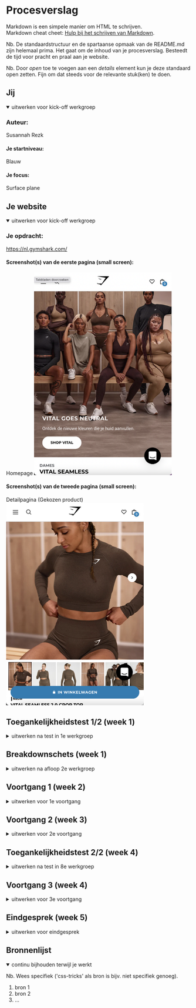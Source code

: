 # Procesverslag
Markdown is een simpele manier om HTML te schrijven.  
Markdown cheat cheet: [Hulp bij het schrijven van Markdown](https://github.com/adam-p/markdown-here/wiki/Markdown-Cheatsheet).

Nb. De standaardstructuur en de spartaanse opmaak van de README.md zijn helemaal prima. Het gaat om de inhoud van je procesverslag. Besteedt de tijd voor pracht en praal aan je website.

Nb. Door *open* toe te voegen aan een *details* element kun je deze standaard open zetten. Fijn om dat steeds voor de relevante stuk(ken) te doen.





## Jij

<details open>
  <summary>uitwerken voor kick-off werkgroep</summary>

  ### Auteur:
  Susannah Rezk

  #### Je startniveau:
  Blauw

  #### Je focus:
  Surface plane
 
</details>





## Je website

<details open>
  <summary>uitwerken voor kick-off werkgroep</summary>

  ### Je opdracht:
  https://nl.gymshark.com/ 

  #### Screenshot(s) van de eerste pagina (small screen): 
  Homepage
  <img src="readme-images/homepageGymshark.jpg" width="375px" alt="Homepage Gymschark">

  #### Screenshot(s) van de tweede pagina (small screen):
  Detailpagina (Gekozen product)
  <img src="readme-images/detailpaginaGymshark.jpg" width="375px" alt="Detailpagina gekozen damesshirt">
 
</details>



## Toegankelijkheidstest 1/2 (week 1)

<details>
  <summary>uitwerken na test in 1e werkgroep</summary>

  ### Bevindingen
  Lijst met je bevindingen die in de test naar voren kwamen:
  - De licht grijze teksten zijn niet duidelijk te lezen.
  - Qua zicht kan je links en rechts wel dingen bekijken, maar niet in het midden dat is een blur. 
  - De kleine witte tekst op een foto is niet goed te lezen door de kleur. 
  - Bij de detailpagina zijn de foto's over het product niet overzichtelijk te zien. Je ziet dat er meerdere foto's staan, maar dat het niet duidelijk is     aangegeven.
  
  #### Screenreader
  Hier korte omschrijving (met indien nodig afbeeldingen)
  Tijdens de screenreader is het mij opgevallen dat het best lang duurt voordat je bij de producten langs kan gaan. Ze zeggen eerst stap voor stap het       hele menu.
  
  Hier een omschrijving van hoe het opgelost kan worden (met indien nodig afbeeldingen)
  Categorieën bij elkaar voegen, zodat ze sneller weten waar ze zijn.

  #### Muis en Toetsenbord 
  Hier korte omschrijving (met indien nodig afbeeldingen)
  - Als je bij een detailpagina aan komt van een product, moet je eerst weer het hele hamburger menu afgaan.
  - Als je je product in de winkelwagen wil plaatsen kan je niet meer verder navigeren.
  
  Hier een omschrijving van hoe het opgelost kan worden (met indien nodig afbeeldingen)
  Misschien opties geven of ze wel of niet het hele hamburger menu af willen gaan. Het kan best frusterend zijn als je dit elke keer moet aanhoren           wanneer je een product aanklinkt.

  #### Motoriek (shocks, elastiekjes)
  Hier korte omschrijving (met indien nodig afbeeldingen)
  De test met de elastiekjes verliep best lastig, omdat je drie vingers aan elkaar vast hebt gebonden. 
  Je kan dus wel weer klikken, maar niet scrollen.
  
  Hier een omschrijving van hoe het opgelost kan worden (met indien nodig afbeeldingen)


  #### Visueel (brillen, contrast, kleurenblind, dark/light). 
  Hier korte omschrijving (met indien nodig afbeeldingen)
  - Bij achromatopsie kan je niet zien of het rood, zwart, grijs etc is qua kleur van het product.
  - Bij tritanopie is de kleur bruin niet heel goed te zien, maar de rest van de kleuren wel.
  - Bij deuteranopie laat de kleuren niet meer goed zien. Kleur blauw valt dan weer wel op.
  - Protanopie komt veel overeen met deuteranopie, maar het beeld is alleen wat lcihter. De kleuren zijn lastig te onderscheiden. Blauw valt dan wel op.
  - Bij wazig zicht kan je de kleine teksten niet lezen, maar de grote teksten wel. De prijzen kan er nog wel uithalen, maar ook niet heel duidelijk.         Verder zijn de afbeeldingen wel te zien, maar kan je de bedrukkingen bijv. bij de mannenshirt niet zien. Je kan wel zien dat er iets is, maar niet wat     het is. De omschrijving tekst bij een product is niet te lezen. De knoppen zijn wel te zien, maar ook niet duidelijk. Je kan nog wel onderschijt maken     tussen de "in winkelwagen" knop en de "aan wishlist toevoegen". Het hamburger menu is ook niet te lezen, en de kopjes dames, heren en accessoires ook     niet.
  
  Hier een omschrijving van hoe het opgelost kan worden (met indien nodig afbeeldingen)
  
</details>



## Breakdownschets (week 1)

<details>
  <summary>uitwerken na afloop 2e werkgroep</summary>

  ### de hele pagina: 
  <img src="readme-images/dummy-plaatje.jpg" width="375px" alt="breakdown van de hele pagina">

  ### dynamisch deel (bijv menu): 
  <img src="readme-images/dummy-plaatje.jpg" width="375px" alt="breakdown van een dynamisch deel">

  ### wellicht nog een dynamisch deel (bijv filter): 
  <img src="readme-images/dummy-plaatje.jpg" width="375px" alt="breakdown van nog een dynamisch deel">

</details>





## Voortgang 1 (week 2)

<details>
  <summary>uitwerken voor 1e voortgang</summary>

  ### Stand van zaken
  hier dit ging goed & dit was lastig (neem ook screenshots op van delen van je website en code)


  ### Agenda voor meeting
  samen met je groepje opstellen

  | student 1      | student 2          | student 3    | student 4        |
  | ---            | ---                | ---          | ---              |
  | dit bespreken  | en dit             | en ik dit    | en dan ik dat    |
  | en dat ook nog | dit als er tijd is | nog een punt | dit wil ik zeker |
  | ...            | ...                | ...          | ...              |


  ### Verslag van meeting
  hier na afloop snel de uitkomsten van de meeting vastleggen

  - punt 1
  - punt 2
  - nog een punt
  - ...

</details>





## Voortgang 2 (week 3)

<details>
  <summary>uitwerken voor 2e voortgang</summary>

  ### Stand van zaken
  hier dit ging goed & dit was lastig (neem ook screenshots op van delen van je website en code)


  ### Agenda voor meeting
  samen met je groepje opstellen

  | student 1      | student 2          | student 3    | student 4        |
  | ---            | ---                | ---          | ---              |
  | dit bespreken  | en dit             | en ik dit    | en dan ik dat    |
  | en dat ook nog | dit als er tijd is | nog een punt | dit wil ik zeker |
  | ...            | ...                | ...          | ...              |


  ### Verslag van meeting
  hier na afloop snel de uitkomsten van de meeting vastleggen

  - punt 1
  - punt 2
  - nog een punt
- ...

</details>





## Toegankelijkheidstest 2/2 (week 4)

<details>
  <summary>uitwerken na test in 8e werkgroep</summary>

  ### Bevindingen
  Lijst met je bevindingen die in de test naar voren kwamen (geef ook aan wat er verbeterd is):

  #### Screenreader
  Hier korte omschrijving (met indien nodig afbeeldingen)

  Hier een omschrijving van hoe het opgelost kan worden (met indien nodig afbeeldingen)


  #### Muis en Toetsenbord 
  Hier korte omschrijving (met indien nodig afbeeldingen)

  Hier een omschrijving van hoe het opgelost kan worden (met indien nodig afbeeldingen)


  #### Motoriek (shocks, elastiekjes)
  Hier korte omschrijving (met indien nodig afbeeldingen)

  Hier een omschrijving van hoe het opgelost kan worden (met indien nodig afbeeldingen)


  #### Visueel (brillen, contrast, kleurenblind, dark/light). 
  Hier korte omschrijving (met indien nodig afbeeldingen)

  Hier een omschrijving van hoe het opgelost kan worden (met indien nodig afbeeldingen)

</details>





## Voortgang 3 (week 4)

<details>
  <summary>uitwerken voor 3e voortgang</summary>

  ### Stand van zaken
  hier dit ging goed & dit was lastig (neem ook screenshots op van delen van je website en code)


  ### Agenda voor meeting
  samen met je groepje opstellen

  | student 1      | student 2          | student 3    | student 4        |
  | ---            | ---                | ---          | ---              |
  | dit bespreken  | en dit             | en ik dit    | en dan ik dat    |
  | en dat ook nog | dit als er tijd is | nog een punt | dit wil ik zeker |
  | ...            | ...                | ...          | ...              |


  ### Verslag van meeting
  hier na afloop snel de uitkomsten van de meeting vastleggen

  - punt 1
  - punt 2
  - nog een punt
  - ...

</details>





## Eindgesprek (week 5)

<details>
  <summary>uitwerken voor eindgesprek</summary>

  ### Je uitkomst - karakteristiek screenshots:
  <img src="readme-images/dummy-plaatje.jpg" width="375px" alt="uitomst opdracht 1">


  ### Dit ging goed/Heb ik geleerd: 
  Korte omschrijving met plaatjes

  <img src="readme-images/dummy-plaatje.jpg" width="375px" alt="top">


  ### Dit was lastig/Is niet gelukt:
  Korte omschrijving met plaatjes

  <img src="readme-images/dummy-plaatje.jpg" width="375px" alt="bummer">
</details>





## Bronnenlijst

<details open>
  <summary>continu bijhouden terwijl je werkt</summary>

  Nb. Wees specifiek ('css-tricks' als bron is bijv. niet specifiek genoeg).

  1. bron 1
  2. bron 2
  3. ...

</details>

